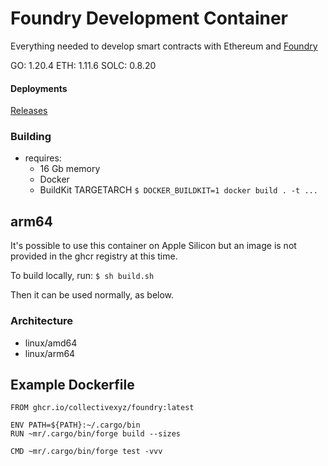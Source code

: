 # Foundry Development Container

Everything needed to develop smart contracts with Ethereum and [Foundry](https://github.com/foundry-rs/foundry)

GO: 1.20.4
ETH: 1.11.6
SOLC: 0.8.20

#### Deployments 

[Releases](https://github.com/collectivexyz/foundry/pkgs/container/foundry)

### Building

* requires:
  - 16 Gb memory
  - Docker  
  - BuildKit TARGETARCH
   `$ DOCKER_BUILDKIT=1 docker build . -t ... `


## arm64

  It's possible to use this container on Apple Silicon but an image is not provided in the ghcr registry at this time.

  To build locally, run:
  ` $ sh build.sh `

  Then it can be used normally, as below.

### Architecture
* linux/amd64 
* linux/arm64

## Example Dockerfile

```
FROM ghcr.io/collectivexyz/foundry:latest

ENV PATH=${PATH}:~/.cargo/bin
RUN ~mr/.cargo/bin/forge build --sizes

CMD ~mr/.cargo/bin/forge test -vvv
```
